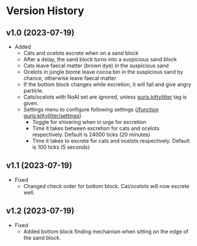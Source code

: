 # Version History
## v1.0 (2023-07-19)
* Added
  * Cats and ocelots excrete when on a sand block
  * After a delay, the sand block turns into a suspicious sand block
  * Cats leave faecal matter (brown dye) in the suspicious sand
  * Ocelots in jungle biome leave cocoa bin in the suspicious sand by chance, otherwise leave faecal matter
  * If the bottom block changes while excretion, it will fail and give angry particle.
  * Cats/ocelots with NoAI set are ignored, unless <u>guris.kittylitter</u> tag is given.
  * Settings menu to configure following settings (<u>/function guris:kittylitter/settings</u>)
    * Toggle for shivering when in urge for excretion
    * Time it takes between excretion for cats and ocelots respectively. Default is 24000 ticks (20 minutes)
    * Time it takes to excrete for cats and ocelots respectively. Default is 100 ticks (5 seconds)

## v1.1 (2023-07-19)
* Fixed
  * Changed check order for bottom block. Cat/ocelots will now excrete well.

## v1.2 (2023-07-19)
* Fixed
  * Added bottom block finding mechanism when sitting on the edge of the sand block.